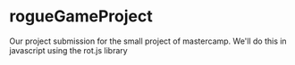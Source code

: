# rogueGameProject
Our project submission for the small project of mastercamp. We'll do this in javascript using the rot.js library
